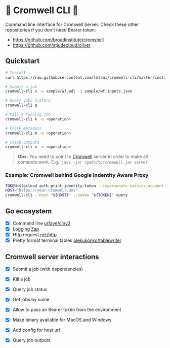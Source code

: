 # :pig2: Cromwell CLI :rocket: 

Command line interface for Cromwell Server. Check these other repositories if you don't need Bearer token:

- https://github.com/broadinstitute/cromshell
- https://github.com/stjudecloud/oliver

## Quickstart

```bash
# Install
curl https://raw.githubusercontent.com/lmtani/cromwell-cli/master/install.sh | bash

# Submit a job
cromwell-cli s -w sample/wf.wdl -i sample/wf.inputs.json

# Query jobs history
cromwell-cli q

# Kill a running job
cromwell-cli k -o <operation>

# Check metadata
cromwell-cli m -o <operation>

# Check outputs
cromwell-cli o -o <operation>
```

> **Obs:** You need to point to [Cromwell](https://github.com/broadinstitute/cromwell/releases/tag/53.1) server in order to make all comands work. E.g.: `java -jar /path/to/cromwell.jar server`

### Example: Cromwell behind Google Indentity Aware Proxy

```bash
TOKEN=$(gcloud auth print-identity-token --impersonate-service-account <your@service-account.iam.gserviceaccount.com> --audiences <oauth-client-id.googleusercontent.com> --include-email)
HOST="https://your-cromwell.dev"
cromwell-cli --host "${HOST}" --token "${TOKEN}" query
```

## Go ecosystem

- [x] Command line [urfave/cli/v2](https://github.com/urfave/cli)
- [x] Logging  [Zap](https://github.com/uber-go/zap)
- [x] Http request  [net/http](https://golang.org/pkg/net/http/)
- [x] Pretty format terminal tables [olekukonko/tablewriter](https://github.com/olekukonko/tablewriter)

## Cromwell server interactions

- [x] Submit a job (with dependencies)
- [x] Kill a job
- [x] Query job status
- [x] Get jobs by name
- [x] Allow to pass an Bearer token from the environment
- [x] Make binary available for MacOS and Windows
- [x] Add config for host url
- [x] Query job outputs

